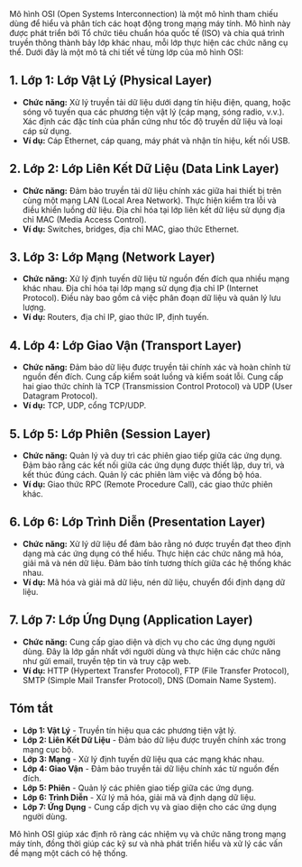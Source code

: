 Mô hình OSI (Open Systems Interconnection) là một mô hình tham chiếu dùng để hiểu và phân tích các hoạt động trong mạng máy tính. Mô hình này được phát triển bởi Tổ chức tiêu chuẩn hóa quốc tế (ISO) và chia quá trình truyền thông thành bảy lớp khác nhau, mỗi lớp thực hiện các chức năng cụ thể. Dưới đây là một mô tả chi tiết về từng lớp của mô hình OSI:

## 1. **Lớp 1: Lớp Vật Lý (Physical Layer)**

- **Chức năng:** Xử lý truyền tải dữ liệu dưới dạng tín hiệu điện, quang, hoặc sóng vô tuyến qua các phương tiện vật lý (cáp mạng, sóng radio, v.v.). Xác định các đặc tính của phần cứng như tốc độ truyền dữ liệu và loại cáp sử dụng.
- **Ví dụ:** Cáp Ethernet, cáp quang, máy phát và nhận tín hiệu, kết nối USB.

## 2. **Lớp 2: Lớp Liên Kết Dữ Liệu (Data Link Layer)**

- **Chức năng:** Đảm bảo truyền tải dữ liệu chính xác giữa hai thiết bị trên cùng một mạng LAN (Local Area Network). Thực hiện kiểm tra lỗi và điều khiển luồng dữ liệu. Địa chỉ hóa tại lớp liên kết dữ liệu sử dụng địa chỉ MAC (Media Access Control).
- **Ví dụ:** Switches, bridges, địa chỉ MAC, giao thức Ethernet.

## 3. **Lớp 3: Lớp Mạng (Network Layer)**

- **Chức năng:** Xử lý định tuyến dữ liệu từ nguồn đến đích qua nhiều mạng khác nhau. Địa chỉ hóa tại lớp mạng sử dụng địa chỉ IP (Internet Protocol). Điều này bao gồm cả việc phân đoạn dữ liệu và quản lý lưu lượng.
- **Ví dụ:** Routers, địa chỉ IP, giao thức IP, định tuyến.

## 4. **Lớp 4: Lớp Giao Vận (Transport Layer)**

- **Chức năng:** Đảm bảo dữ liệu được truyền tải chính xác và hoàn chỉnh từ nguồn đến đích. Cung cấp kiểm soát luồng và kiểm soát lỗi. Cung cấp hai giao thức chính là TCP (Transmission Control Protocol) và UDP (User Datagram Protocol).
- **Ví dụ:** TCP, UDP, cổng TCP/UDP.

## 5. **Lớp 5: Lớp Phiên (Session Layer)**

- **Chức năng:** Quản lý và duy trì các phiên giao tiếp giữa các ứng dụng. Đảm bảo rằng các kết nối giữa các ứng dụng được thiết lập, duy trì, và kết thúc đúng cách. Quản lý các phiên làm việc và đồng bộ hóa.
- **Ví dụ:** Giao thức RPC (Remote Procedure Call), các giao thức phiên khác.

## 6. **Lớp 6: Lớp Trình Diễn (Presentation Layer)**

- **Chức năng:** Xử lý dữ liệu để đảm bảo rằng nó được truyền đạt theo định dạng mà các ứng dụng có thể hiểu. Thực hiện các chức năng mã hóa, giải mã và nén dữ liệu. Đảm bảo tính tương thích giữa các hệ thống khác nhau.
- **Ví dụ:** Mã hóa và giải mã dữ liệu, nén dữ liệu, chuyển đổi định dạng dữ liệu.

## 7. **Lớp 7: Lớp Ứng Dụng (Application Layer)**

- **Chức năng:** Cung cấp giao diện và dịch vụ cho các ứng dụng người dùng. Đây là lớp gần nhất với người dùng và thực hiện các chức năng như gửi email, truyền tệp tin và truy cập web.
- **Ví dụ:** HTTP (Hypertext Transfer Protocol), FTP (File Transfer Protocol), SMTP (Simple Mail Transfer Protocol), DNS (Domain Name System).

## **Tóm tắt**

- **Lớp 1: Vật Lý** - Truyền tín hiệu qua các phương tiện vật lý.
- **Lớp 2: Liên Kết Dữ Liệu** - Đảm bảo dữ liệu được truyền chính xác trong mạng cục bộ.
- **Lớp 3: Mạng** - Xử lý định tuyến dữ liệu qua các mạng khác nhau.
- **Lớp 4: Giao Vận** - Đảm bảo truyền tải dữ liệu chính xác từ nguồn đến đích.
- **Lớp 5: Phiên** - Quản lý các phiên giao tiếp giữa các ứng dụng.
- **Lớp 6: Trình Diễn** - Xử lý mã hóa, giải mã và định dạng dữ liệu.
- **Lớp 7: Ứng Dụng** - Cung cấp dịch vụ và giao diện cho các ứng dụng người dùng.

Mô hình OSI giúp xác định rõ ràng các nhiệm vụ và chức năng trong mạng máy tính, đồng thời giúp các kỹ sư và nhà phát triển hiểu và xử lý các vấn đề mạng một cách có hệ thống.
